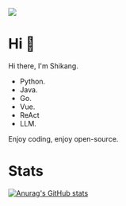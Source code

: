 ![](https://komarev.com/ghpvc/?username=shikangpang&style=flat-square)
# Hi 👋
Hi there, I'm Shikang.

- Python.
- Java.
- Go.
- Vue.
- ReAct
- LLM.

Enjoy coding, enjoy open-source.

# Stats
[![Anurag's GitHub stats](https://github-readme-stats.vercel.app/api?username=shikangpang&show_icons=true&theme=tokyonight)](https://github.com/anuraghazra/github-readme-stats)
